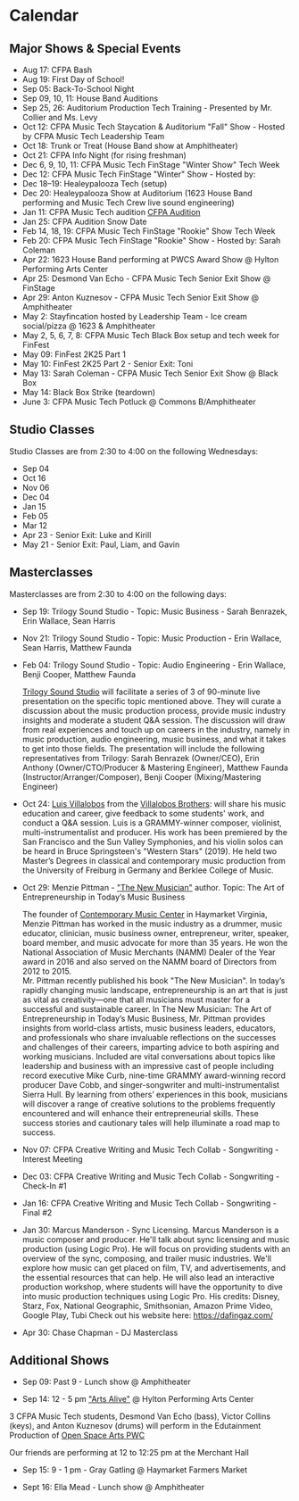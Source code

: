 # Calendar


## Major Shows & Special Events

- Aug 17: CFPA Bash
- Aug 19: First Day of School!
- Sep 05: Back-To-School Night
- Sep 09, 10, 11: House Band Auditions
- Sep 25, 26: Auditorium Production Tech Training - Presented by Mr. Collier and Ms. Levy
- Oct 12: CFPA Music Tech Staycation & Auditorium "Fall" Show - Hosted by CFPA Music Tech Leadership Team
- Oct 18: Trunk or Treat (House Band show at Amphitheater)
- Oct 21: CFPA Info Night (for rising freshman)
- Dec 6, 9, 10, 11: CFPA Music Tech FinStage "Winter Show" Tech Week
- Dec 12: CFPA Music Tech FinStage "Winter" Show - Hosted by:
- Dec 18–19: Healeypalooza Tech (setup)
- Dec 20: Healeypalooza Show at Auditorium (1623 House Band performing and Music Tech Crew live sound engineering)
- Jan 11: CFPA Music Tech audition [CFPA Audition](https://colganhs.pwcs.edu/cfpa/auditions/) 
- Jan 25: CFPA Audition Snow Date
- Feb 14, 18, 19: CFPA Music Tech FinStage "Rookie" Show Tech Week
- Feb 20: CFPA Music Tech FinStage "Rookie" Show - Hosted by: Sarah Coleman
- Apr 22: 1623 House Band performing at PWCS Award Show @ Hylton Performing Arts Center
- Apr 25: Desmond Van Echo - CFPA Music Tech Senior Exit Show @ FinStage
- Apr 29: Anton Kuznesov - CFPA Music Tech Senior Exit Show @ Amphitheater
- May 2: Stayfincation hosted by Leadership Team - Ice cream social/pizza @ 1623 & Amphitheater
- May 2, 5, 6, 7, 8: CFPA Music Tech Black Box setup and tech week for FinFest
- May 09: FinFest 2K25 Part 1
- May 10: FinFest 2K25 Part 2 - Senior Exit: Toni
- May 13: Sarah Coleman - CFPA Music Tech Senior Exit Show @ Black Box
- May 14: Black Box Strike (teardown)
- June 3: CFPA Music Tech Potluck @ Commons B/Amphitheater

## Studio Classes

Studio Classes are from 2:30 to 4:00 on the following Wednesdays:

- Sep 04
- Oct 16
- Nov 06
- Dec 04
- Jan 15
- Feb 05
- Mar 12
- Apr 23 - Senior Exit: Luke and Kirill
- May 21 - Senior Exit: Paul, Liam, and Gavin

## Masterclasses

Masterclasses are from 2:30 to 4:00 on the following days:

- Sep 19: Trilogy Sound Studio - Topic: Music Business - Sarah Benrazek, Erin Wallace, Sean Harris
- Nov 21: Trilogy Sound Studio - Topic: Music Production - Erin Wallace, Sean Harris, Matthew Faunda
- Feb 04: Trilogy Sound Studio - Topic: Audio Engineering - Erin Wallace, Benji Cooper, Matthew Faunda

  [Trilogy Sound Studio](https://trilogysoundstudio.com/) will facilitate a series of 3 of 90-minute live presentation on the specific topic mentioned above. They will curate a discussion about the music production process, provide music industry insights and moderate a student Q&A session. The discussion will draw from real experiences and touch up on careers in the industry, namely in music production, audio engineering, music business, and what it takes to get into those fields. The presentation will include the following representatives from Trilogy: Sarah Benrazek (Owner/CEO), Erin Anthony (Owner/CTO/Producer & Mastering Engineer), Matthew Faunda (Instructor/Arranger/Composer), Benji Cooper (Mixing/Mastering Engineer)

- Oct 24: [Luis Villalobos](https://soundbetter.com/profiles/254474-luis-villalobos#) from the [Villalobos Brothers](https://www.villalobosbrothers.com/): will share his music education and career, give feedback to some students' work, and conduct a Q&A session.
  Luis is a GRAMMY-winner composer, violinist, multi-instrumentalist and producer. His work has been premiered by the San Francisco and the Sun Valley Symphonies, and his violin solos can be heard in Bruce Springsteen's "Western Stars" (2019). He held two Master’s Degrees in classical and contemporary music production from the University of Freiburg in Germany and Berklee College of Music.
  
- Oct 29: Menzie Pittman - ["The New Musician"](https://www.amazon.com/New-Musician-Music-Pro-Guides/dp/1538194872) author. Topic: The Art of Entrepreneurship in Today’s Music Business
  
  The founder of [Contemporary Music Center](https://www.contemporarymusiccenter.com/) in Haymarket Virginia, Menzie Pittman has worked in the music industry as a drummer, music educator, clinician, music business owner, entrepreneur, writer, speaker, board member, and music advocate for more than 35 years. He won the National Association of Music Merchants (NAMM) Dealer of the Year award in 2016 and also served on the NAMM board of Directors from 2012 to 2015.  
  Mr. Pittman recently published his book "The New Musician". In today’s rapidly changing music landscape, entrepreneurship is an art that is just as vital as creativity—one that all musicians must master for a successful and sustainable career.
In The New Musician: The Art of Entrepreneurship in Today’s Music Business, Mr. Pittman provides insights from world-class artists, music business leaders, educators, and professionals who share invaluable reflections on the successes and challenges of their careers, imparting advice to both aspiring and working musicians. Included are vital conversations about topics like leadership and business with an impressive cast of people including record executive Mike Curb, nine-time GRAMMY award-winning record producer Dave Cobb, and singer-songwriter and multi-instrumentalist Sierra Hull.
By learning from others’ experiences in this book, musicians will discover a range of creative solutions to the problems frequently encountered and will enhance their entrepreneurial skills. These success stories and cautionary tales will help illuminate a road map to success.

- Nov 07: CFPA Creative Writing and Music Tech Collab - Songwriting - Interest Meeting
- Dec 03: CFPA Creative Writing and Music Tech Collab - Songwriting - Check-In #1
- Jan 16: CFPA Creative Writing and Music Tech Collab - Songwriting - Final #2

- Jan 30: Marcus Manderson - Sync Licensing.
  Marcus Manderson is a music composer and producer. He'll talk about sync licensing and music production (using Logic Pro).
He will focus on providing students with an overview of the sync, composing, and trailer music industries. We'll explore how music can get placed on film, TV, and advertisements, and the essential resources that can help.
He will also lead an interactive production workshop, where students will have the opportunity to dive into music production techniques using Logic Pro. 
His credits: Disney, Starz, Fox, National Geographic, Smithsonian, Amazon Prime Video, Google Play, Tubi 
Check out his website here:
https://dafingaz.com/

- Apr 30: Chase Chapman - DJ Masterclass

## Additional Shows

- Sep 09: Past 9 - Lunch show @ Amphitheater

- Sep 14: 12 - 5 pm ["Arts Alive"](https://www.pwcva.gov/events/arts-alive-2024) @ Hylton Performing Arts Center

3 CFPA Music Tech students, Desmond Van Echo (bass), Victor Collins (keys), and Anton Kuznesov (drums) will perform in the Edutainment Production of [Open Space Arts PWC](https://www.openspaceartspwc.com/event-details-registration/harmony-of-horizons-the-future-of-art)

Our friends are performing at 12 to 12:25 pm at the Merchant Hall

- Sep 15: 9 - 1 pm - Gray Gatling @ Haymarket Farmers Market

- Sept 16: Ella Mead - Lunch show @ Amphitheater


